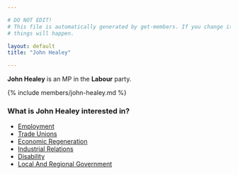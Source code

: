 ```yaml
---

# DO NOT EDIT!
# This file is automatically generated by get-members. If you change it, bad
# things will happen.

layout: default
title: "John Healey"

---
```


**John Healey** is an MP in the **Labour** party.

{% include members/john-healey.md %}

### What is John Healey interested in?


* [Employment](/interests/employment.html)
* [Trade Unions](/interests/trade-unions.html)
* [Economic Regeneration](/interests/economic-regeneration.html)
* [Industrial Relations](/interests/industrial-relations.html)
* [Disability](/interests/disability.html)
* [Local And Regional Government](/interests/local-and-regional-government.html)
